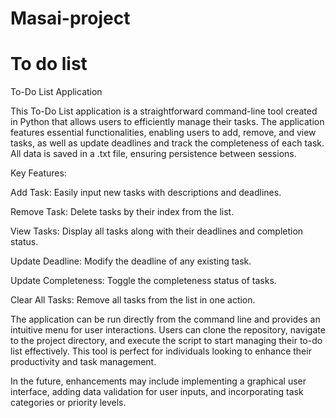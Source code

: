 # Masai-project
# To do list
To-Do List Application

This To-Do List application is a straightforward command-line tool created in Python that allows users to efficiently manage their tasks. The application features essential functionalities, enabling users to add, remove, and view tasks, as well as update deadlines and track the completeness of each task. All data is saved in a .txt file, ensuring persistence between sessions.

Key Features:

Add Task: Easily input new tasks with descriptions and deadlines.

Remove Task: Delete tasks by their index from the list.

View Tasks: Display all tasks along with their deadlines and completion status.

Update Deadline: Modify the deadline of any existing task.

Update Completeness: Toggle the completeness status of tasks.

Clear All Tasks: Remove all tasks from the list in one action.

The application can be run directly from the command line and provides an intuitive menu for user interactions. Users can clone the repository, navigate to the project directory, and execute the script to start managing their to-do list effectively. This tool is perfect for individuals looking to enhance their productivity and task management.

In the future, enhancements may include implementing a graphical user interface, adding data validation for user inputs, and incorporating task categories or priority levels.

